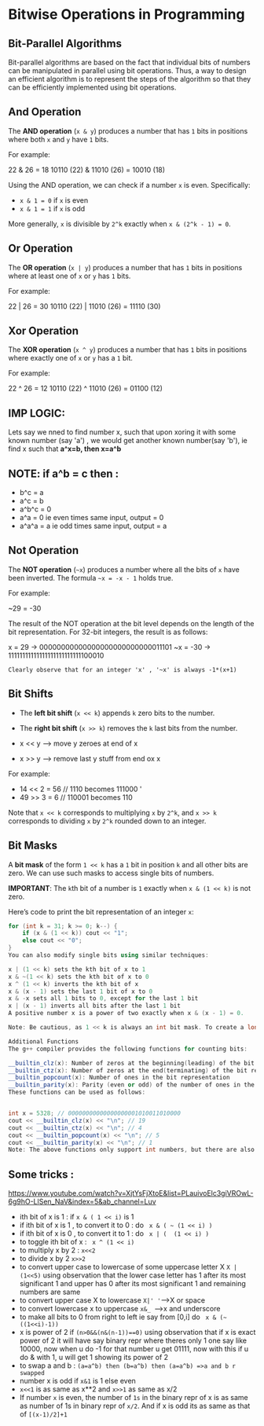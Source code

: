 # Bitwise Operations in Programming

## Bit-Parallel Algorithms

Bit-parallel algorithms are based on the fact that individual bits of numbers can
be manipulated in parallel using bit operations. Thus, a way to design an efficient
algorithm is to represent the steps of the algorithm so that they can be efficiently
implemented using bit operations.

## And Operation

The **AND operation** (`x & y`) produces a number that has `1` bits in positions where both `x` and `y` have `1` bits.

For example:

22 & 26 = 18
10110 (22) &
11010 (26) =
10010 (18)

Using the AND operation, we can check if a number `x` is even. Specifically:

- `x & 1 = 0` if `x` is even
- `x & 1 = 1` if `x` is odd

More generally, `x` is divisible by `2^k` exactly when `x & (2^k - 1) = 0`.

## Or Operation

The **OR operation** (`x | y`) produces a number that has `1` bits in positions where at least one of `x` or `y` has `1` bits.

For example:

22 | 26 = 30 10110 (22) | 11010 (26) = 11110 (30)

## Xor Operation

The **XOR operation** (`x ^ y`) produces a number that has `1` bits in positions where exactly one of `x` or `y` has a `1` bit.

For example:

22 ^ 26 = 12 10110 (22) ^ 11010 (26) = 01100 (12)

## IMP LOGIC:

Lets say we nned to find number x, such that upon xoring it with some known number (say 'a') , we would get another known number(say 'b'), ie find x such that **a^x=b, then x=a^b**

## NOTE: if a^b = c then :

- b^c = a
- a^c = b
- a^b^c = 0
- a^a = 0 ie even times same input, output = 0
- a^a^a = a ie odd times same input, output = a

## Not Operation

The **NOT operation** (`~x`) produces a number where all the bits of `x` have been inverted. The formula `~x = -x - 1` holds true.

For example:

~29 = -30

The result of the NOT operation at the bit level depends on the length of the bit representation. For 32-bit integers, the result is as follows:

x = 29 -> 00000000000000000000000000011101 ~x = -30 -> 11111111111111111111111111100010

`Clearly observe that for an integer 'x' , '~x' is always -1*(x+1)`

## Bit Shifts

- The **left bit shift** (`x << k`) appends `k` zero bits to the number.
- The **right bit shift** (`x >> k`) removes the `k` last bits from the number.

- x << y --> move y zeroes at end of x
- x >> y --> remove last y stuff from end ox x

For example:

- 14 << 2 = 56 // 1110 becomes 111000 '
- 49 >> 3 = 6 // 110001 becomes 110

Note that `x << k` corresponds to multiplying `x` by `2^k`, and `x >> k` corresponds to dividing `x` by `2^k` rounded down to an integer.

## Bit Masks

A **bit mask** of the form `1 << k` has a `1` bit in position `k` and all other bits are zero. We can use such masks to access single bits of numbers.

**IMPORTANT**: The `k`th bit of a number is `1` exactly when `x & (1 << k)` is not zero.

Here’s code to print the bit representation of an integer `x`:

```cpp
for (int k = 31; k >= 0; k--) {
    if (x & (1 << k)) cout << "1";
    else cout << "0";
}
You can also modify single bits using similar techniques:

x | (1 << k) sets the kth bit of x to 1
x & ~(1 << k) sets the kth bit of x to 0
x ^ (1 << k) inverts the kth bit of x
x & (x - 1) sets the last 1 bit of x to 0
x & -x sets all 1 bits to 0, except for the last 1 bit
x | (x - 1) inverts all bits after the last 1 bit
A positive number x is a power of two exactly when x & (x - 1) = 0.

Note: Be cautious, as 1 << k is always an int bit mask. To create a long long bit mask, use 1LL << k.

Additional Functions
The g++ compiler provides the following functions for counting bits:

__builtin_clz(x): Number of zeros at the beginning(leading) of the bit representation
__builtin_ctz(x): Number of zeros at the end(terminating) of the bit representation
__builtin_popcount(x): Number of ones in the bit representation
__builtin_parity(x): Parity (even or odd) of the number of ones in the bit representation
These functions can be used as follows:


int x = 5328; // 00000000000000000001010011010000
cout << __builtin_clz(x) << "\n"; // 19
cout << __builtin_ctz(x) << "\n"; // 4
cout << __builtin_popcount(x) << "\n"; // 5
cout << __builtin_parity(x) << "\n"; // 1
Note: The above functions only support int numbers, but there are also long long versions available with the suffix ll.
```
## Some tricks :
 https://www.youtube.com/watch?v=XjtYsFjXtoE&list=PLauivoElc3giVROwL-6g9hO-LlSen_NaV&index=5&ab_channel=Luv
- ith bit of x is 1 : if ``x & ( 1 << i)`` is 1
- if ith bit of x is 1 , to convert it to 0 : do  ``` x & ( ~ (1 << i) )```
- if ith bit of x is 0 , to convert it to 1 : do  ``` x | (  (1 << i) )```
- to toggle ith bit of x : `` x ^ (1 << i)``
- to multiply x by 2 : `x<<2`
- to divide x by 2 `x>>2`
- to convert upper case to lowercase of some uppercase letter X  `` X | (1<<5) `` using observation that the lower case letter has 1 after its most significant 1 and upper has 0 after its most significant 1 and remaining numbers are same
- to convert upper case X to lowercase ``X|' '``-->X or space
- to convert lowercase x to uppercase ``x&_ ``-->x and underscore
- to make all bits to 0 from right to left ie say from [0,i] do `` x & (~ ((1<<i)-1))``
- x is power of 2 if ``(n>0&&(n&(n-1))==0)`` using observation that if x is exact power of 2 it will have say binary repr where theres only 1 one say like 10000, now when u do -1 for that number u get 01111, now with this if u do & with 1, u will get 1 showing its power of 2
- to swap a and b : `(a=a^b) then (b=a^b) then (a=a^b) =>a and b r swapped`
- number x is odd if ``x&1`` is 1 else even
- ``x<<1`` is as same as x**2 and `x>>1` as same as x/2
- If number `x` is even, the number of `1s` in the binary repr of x is as same as number of 1s in binary repr of `x/2`. And if x is odd its as same as that of `[(x-1)/2]+1`